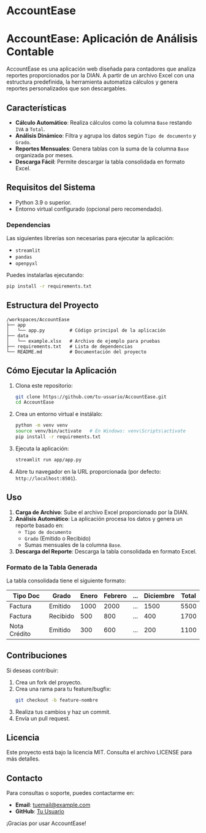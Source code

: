 # AccountEase
# AccountEase: Aplicación de Análisis Contable

AccountEase es una aplicación web diseñada para contadores que analiza reportes proporcionados por la DIAN. A partir de un archivo Excel con una estructura predefinida, la herramienta automatiza cálculos y genera reportes personalizados que son descargables.

## Características

- **Cálculo Automático**: Realiza cálculos como la columna `Base` restando `IVA` a `Total`.
- **Análisis Dinámico**: Filtra y agrupa los datos según `Tipo de documento` y `Grado`.
- **Reportes Mensuales**: Genera tablas con la suma de la columna `Base` organizada por meses.
- **Descarga Fácil**: Permite descargar la tabla consolidada en formato Excel.

## Requisitos del Sistema

- Python 3.9 o superior.
- Entorno virtual configurado (opcional pero recomendado).

### Dependencias

Las siguientes librerías son necesarias para ejecutar la aplicación:

- `streamlit`
- `pandas`
- `openpyxl`

Puedes instalarlas ejecutando:
```bash
pip install -r requirements.txt
```

## Estructura del Proyecto

```plaintext
/workspaces/AccountEase
├── app
│   └── app.py         # Código principal de la aplicación
├── data
│   └── example.xlsx   # Archivo de ejemplo para pruebas
├── requirements.txt   # Lista de dependencias
└── README.md          # Documentación del proyecto
```

## Cómo Ejecutar la Aplicación

1. Clona este repositorio:
   ```bash
   git clone https://github.com/tu-usuario/AccountEase.git
   cd AccountEase
   ```

2. Crea un entorno virtual e instálalo:
   ```bash
   python -m venv venv
   source venv/bin/activate   # En Windows: venv\Scripts\activate
   pip install -r requirements.txt
   ```

3. Ejecuta la aplicación:
   ```bash
   streamlit run app/app.py
   ```

4. Abre tu navegador en la URL proporcionada (por defecto: `http://localhost:8501`).

## Uso

1. **Carga de Archivo**: Sube el archivo Excel proporcionado por la DIAN.
2. **Análisis Automático**: La aplicación procesa los datos y genera un reporte basado en:
   - `Tipo de documento`
   - `Grado` (Emitido o Recibido)
   - Sumas mensuales de la columna `Base`.
3. **Descarga del Reporte**: Descarga la tabla consolidada en formato Excel.

### Formato de la Tabla Generada
La tabla consolidada tiene el siguiente formato:

| Tipo Doc     | Grado      | Enero | Febrero | ... | Diciembre | Total |
|--------------|------------|-------|---------|-----|-----------|-------|
| Factura      | Emitido    | 1000  | 2000    | ... | 1500      | 5500  |
| Factura      | Recibido   | 500   | 800     | ... | 400       | 1700  |
| Nota Crédito | Emitido    | 300   | 600     | ... | 200       | 1100  |

## Contribuciones

Si deseas contribuir:

1. Crea un fork del proyecto.
2. Crea una rama para tu feature/bugfix:
   ```bash
   git checkout -b feature-nombre
   ```
3. Realiza tus cambios y haz un commit.
4. Envía un pull request.

## Licencia

Este proyecto está bajo la licencia MIT. Consulta el archivo LICENSE para más detalles.

## Contacto

Para consultas o soporte, puedes contactarme en:
- **Email**: tuemail@example.com
- **GitHub**: [Tu Usuario](https://github.com/tu-usuario)

¡Gracias por usar AccountEase!
